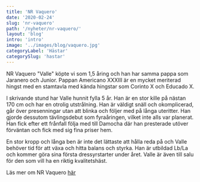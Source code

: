 ```yaml
---
title: 'NR Vaquero'
date: '2020-02-24'
slug: 'nr-vaquero'
path: '/nyheter/nr-vaquero/'
layout: 'blog'
intro: 'intro'
image: '../images/blog/vaquero.jpg'
categoryLabel: 'Hästar'
categorySlug: 'hastar'
---
```


NR Vaquero "Valle" köpte vi som 1,5 åring och han har samma pappa som Jaranero och Junior. Pappan Americano XXXIII är en mycket meriterad hingst med en stamtavla med kända hingstar som Corinto X och Educado X.

I skrivande stund har Valle hunnit fylla 5 år. Han är en stor kille på nästan 170 cm och har en otrolig utstrålning. Han är väldigt snäll och okomplicerad, går över presenningar utan att blinka och följer med på långa uteritter. Han gjorde dessutom tävlingsdebut som fyraåringen, vilket inte alls var planerat. Han fick efter ett frånfall följa med till Damocha där han presterade utöver förväntan och fick med sig fina priser hem.

En stor kropp och långa ben är inte det lättaste att hålla reda på och Valle behöver tid för att växa och hitta balans och styrka. Han är utbildad Lb/La och kommer göra sina första dressyrstarter under året. Valle är även till salu för den som vill ha en riktig kvalitetshäst.

Läs mer om NR Vaquero [här](/hastarna/nr-vaquero)
